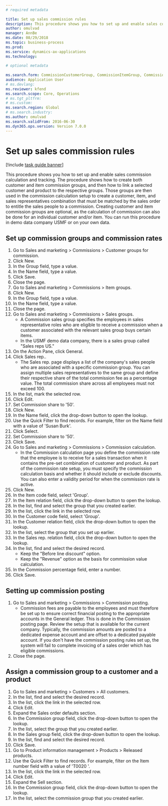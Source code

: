 ```yaml
--- 
# required metadata 
 
title: Set up sales commission rules
description: This procedure shows you how to set up and enable sales commission calculation and tracking. 
author: omulvad
manager: AnnBe 
ms.date: 08/29/2018
ms.topic: business-process 
ms.prod:  
ms.service: dynamics-ax-applications 
ms.technology:  
 
# optional metadata 
 
ms.search.form: CommissionCustomerGroup, CommissionItemGroup, CommissionSalesGroup, CommissionSalesMember, DirPartyLookup, CommissionCalc, InventPosting, CustTable, EcoResProductDetailsExtended   
audience: Application User 
# ms.devlang:  
ms.reviewer: kfend
ms.search.scope: Core, Operations 
# ms.tgt_pltfrm:  
# ms.custom:  
ms.search.region: Global
# ms.search.industry: 
ms.author: omulvad
ms.search.validFrom: 2016-06-30 
ms.dyn365.ops.version: Version 7.0.0 
---
```

# Set up sales commission rules

[!include [task guide banner](../../includes/task-guide-banner.md)]

This procedure shows you how to set up and enable sales commission calculation and tracking. The procedure shows how to create both customer and item commission groups, and then how to link a selected customer and product to the respective groups. Those groups are then used in the commission calculation setup to create a customer, item, and sales representatives combination that must be matched by the sales order to entitle the sales people to a commission. Creating customer and item commission groups are optional, as the calculation of commission can also be done for an individual customer and/or item. You can run this procedure in demo data company USMF or on your own data.


## Set up commission groups and commission rates
1. Go to Sales and marketing > Commissions > Customer groups for commission.
2. Click New.
3. In the Group field, type a value.
4. In the Name field, type a value.
5. Click Save.
6. Close the page.
7. Go to Sales and marketing > Commissions > Item groups.
8. Click New.
9. In the Group field, type a value.
10. In the Name field, type a value.
11. Close the page.
12. Go to Sales and marketing > Commissions > Sales groups.
    * A Commission sales group specifies the employees in sales representative roles who are eligible to receive a commission when a customer associated with the relevant sales group buys certain items.  
    * In the USMF demo data company, there is a sales group called "Sales reps US."  
13. On the Action Pane, click General.
14. Click Sales rep..
    * The Sales rep. page displays a list of the company's sales people who are associated with a specific commission group. You can assign multiple sales representatives to the same group and define their respective share of the total commission fee as a percentage value. The total commission share across all employees must not exceed 100.  
15. In the list, mark the selected row.
16. Click Edit.
17. Set Commission share to '50'.
18. Click New.
19. In the Name field, click the drop-down button to open the lookup.
20. Use the Quick Filter to find records. For example, filter on the Name field with a value of 'Susan Burk'.
21. Click Select.
22. Set Commission share to '50'.
23. Click Save.
24. Go to Sales and marketing > Commissions > Commission calculation.
    * In the Commission calculation page you define the commission rate that the employee is to receive for a sales transaction when it contains the pre-set combination of customer and product. As part of the commission rate setup, you must specify the commission calculation basis and whether it should include or exclude discounts. You can also enter a validity period for when the commission rate is active.  
25. Click New.
26. In the Item code field, select 'Group'.
27. In the Item relation field, click the drop-down button to open the lookup.
28. In the list, find and select the group that you created earlier.
29. In the list, click the link in the selected row.
30. In the Customer code field, select 'Group'.
31. In the Customer relation field, click the drop-down button to open the lookup.
32. In the list, select the group that you set up earlier.
33. In the Sales rep. relation field, click the drop-down button to open the lookup.
34. In the list, find and select the desired record.
    * Keep the "Before line discount" option.  
    * Keep the "Revenue" option as the basis for commission value calculation.    
35. In the Commission percentage field, enter a number.
36. Click Save.

## Setting up commission posting
1. Go to Sales and marketing > Commissions > Commission posting.
    * Commission fees are payable to the employees and must therefore be set up to ensure correct financial posting to the appropriate accounts in the General ledger. This is done in the Commission posting page. Review the setup that is available for the current company. Typically, the commission amounts are posted to a dedicated expense account and are offset to a dedicated payable account. If you don't have the commission posting rules set up, the system will fail to complete invoicing of a sales order which has eligible commissions.  
2. Close the page.

## Assign a commission group to a customer and a product
1. Go to Sales and marketing > Customers > All customers.
2. In the list, find and select the desired record.
3. In the list, click the link in the selected row.
4. Click Edit.
5. Expand the Sales order defaults section.
6. In the Commission group field, click the drop-down button to open the lookup.
7. In the list, select the group that you created earlier.
8. In the Sales group field, click the drop-down button to open the lookup.
9. In the list, find and select the desired record.
10. Click Save.
11. Go to Product information management > Products > Released products.
12. Use the Quick Filter to find records. For example, filter on the Item number field with a value of 'T0020 '.
13. In the list, click the link in the selected row.
14. Click Edit.
15. Expand the Sell section.
16. In the Commission group field, click the drop-down button to open the lookup.
17. In the list, select the commission group that you created earlier.

